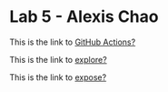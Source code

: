 # Lab 5 - Alexis Chao

This is the link to [GitHub Actions?](https://github.com/ucsdalexis/introduction-to-github/)

This is the link to [explore?](https://ucsdalexis.github.io/sp23-cse110-lab5/explore.html)

This is the link to [expose?](https://ucsdalexis.github.io/sp23-cse110-lab5/expose.html)
